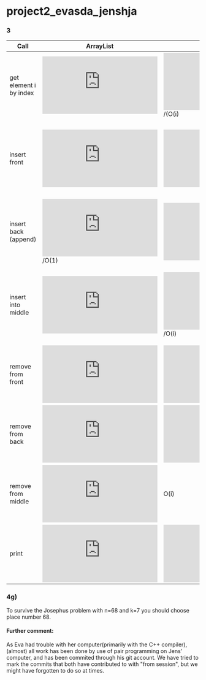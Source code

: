 # project2_evasda_jenshja
### 3

| Call                    | ArrayList     | LinkedList    | Comment   |
| ----------------------- | ------------- | ------------- | ----------|
| get element i by index  | ![O(1)](https://latex.codecogs.com/gif.latex?%5Cmathcal%20O%281%29)  | ![O(n)](https://latex.codecogs.com/gif.latex?%5Cmathcal%20O%28n%29)/(O(i)| AL: [] accesses ith element directly. LL: using get_node() to get element i. |
| insert front            | ![O(n)](https://latex.codecogs.com/gif.latex?%5Cmathcal%20O%28n%29)  | ![O(1)](https://latex.codecogs.com/gif.latex?%5Cmathcal%20O%281%29)| AL: using insert() need to copy entire list. LL: create new node and set new head in insert(). |
| insert back (append)    | ![O(n)](https://latex.codecogs.com/gif.latex?%5Cmathcal%20O%28n%29)/O(1)  | ![O(1)](https://latex.codecogs.com/gif.latex?%5Cmathcal%20O%281%29)| AL: if resize is used => O(n), if not => O(1). LL: can append to tail. |
| insert into middle      | ![O(n)](https://latex.codecogs.com/gif.latex?%5Cmathcal%20O%28n%29)  | ![O(n)](https://latex.codecogs.com/gif.latex?%5Cmathcal%20O%28n%29)/O(i)| AL: using insert() need to to copy entire list. LL: using get_node() to get element i-1. |
| remove from front       | ![O(n)](https://latex.codecogs.com/gif.latex?%5Cmathcal%20O%28n%29)  | ![O(1)](https://latex.codecogs.com/gif.latex?%5Cmathcal%20O%281%29)| AL: need to copy entire list. LL: access with get_node(i) when i=0. |
| remove from back        | ![O(n)](https://latex.codecogs.com/gif.latex?%5Cmathcal%20O%28n%29)  | ![O(n)](https://latex.codecogs.com/gif.latex?%5Cmathcal%20O%28n%29)| AL: need to copy entire list. LL: access get_node(i) twice when i=n/n-1 |
| remove from middle      | ![O(n)](https://latex.codecogs.com/gif.latex?%5Cmathcal%20O%28n%29)  | O(i) | AL: need to copy entire list. LL: access get_node(i) twice when i=(i/i-1). |
| print                   | ![O(n)](https://latex.codecogs.com/gif.latex?%5Cmathcal%20O%28n%29)  | ![O(n)](https://latex.codecogs.com/gif.latex?%5Cmathcal%20O%28n%29)| AL: iterates entire list. LL: iterates entire list. |


### 4g)
To survive the Josephus problem with n=68 and k=7 you should choose place number 68.

#### Further comment: 
As Eva had trouble with her computer(primarily with the C++ compiler), (almost) all work has been done by use of pair programming on Jens' computer, and has been commited through his git account. We have tried to mark the commits that both have contributed to with "from session", but we might have forgotten to do so at times.